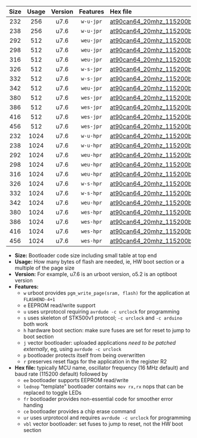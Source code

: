 |Size|Usage|Version|Features|Hex file|
|:-:|:-:|:-:|:-:|:--|
|232|256|u7.6|`w-u-jpr`|[at90can64_20mhz_115200bps_ur_vbl.hex](https://raw.githubusercontent.com/stefanrueger/urboot/main/bootloaders/at90can64/fcpu_20mhz/115200_bps/at90can64_20mhz_115200bps_ur_vbl.hex)|
|238|256|u7.6|`w-u-jpr`|[at90can64_20mhz_115200bps_lednop_ur_vbl.hex](https://raw.githubusercontent.com/stefanrueger/urboot/main/bootloaders/at90can64/fcpu_20mhz/115200_bps/at90can64_20mhz_115200bps_lednop_ur_vbl.hex)|
|292|512|u7.6|`weu-jpr`|[at90can64_20mhz_115200bps_ee_ur_vbl.hex](https://raw.githubusercontent.com/stefanrueger/urboot/main/bootloaders/at90can64/fcpu_20mhz/115200_bps/at90can64_20mhz_115200bps_ee_ur_vbl.hex)|
|298|512|u7.6|`weu-jpr`|[at90can64_20mhz_115200bps_ee_lednop_ur_vbl.hex](https://raw.githubusercontent.com/stefanrueger/urboot/main/bootloaders/at90can64/fcpu_20mhz/115200_bps/at90can64_20mhz_115200bps_ee_lednop_ur_vbl.hex)|
|316|512|u7.6|`weu-jpr`|[at90can64_20mhz_115200bps_ee_lednop_fr_ur_vbl.hex](https://raw.githubusercontent.com/stefanrueger/urboot/main/bootloaders/at90can64/fcpu_20mhz/115200_bps/at90can64_20mhz_115200bps_ee_lednop_fr_ur_vbl.hex)|
|326|512|u7.6|`w-s-jpr`|[at90can64_20mhz_115200bps_vbl.hex](https://raw.githubusercontent.com/stefanrueger/urboot/main/bootloaders/at90can64/fcpu_20mhz/115200_bps/at90can64_20mhz_115200bps_vbl.hex)|
|332|512|u7.6|`w-s-jpr`|[at90can64_20mhz_115200bps_lednop_vbl.hex](https://raw.githubusercontent.com/stefanrueger/urboot/main/bootloaders/at90can64/fcpu_20mhz/115200_bps/at90can64_20mhz_115200bps_lednop_vbl.hex)|
|342|512|u7.6|`weu-jpr`|[at90can64_20mhz_115200bps_ee_lednop_fr_ce_ur_vbl.hex](https://raw.githubusercontent.com/stefanrueger/urboot/main/bootloaders/at90can64/fcpu_20mhz/115200_bps/at90can64_20mhz_115200bps_ee_lednop_fr_ce_ur_vbl.hex)|
|380|512|u7.6|`wes-jpr`|[at90can64_20mhz_115200bps_ee_vbl.hex](https://raw.githubusercontent.com/stefanrueger/urboot/main/bootloaders/at90can64/fcpu_20mhz/115200_bps/at90can64_20mhz_115200bps_ee_vbl.hex)|
|386|512|u7.6|`wes-jpr`|[at90can64_20mhz_115200bps_ee_lednop_vbl.hex](https://raw.githubusercontent.com/stefanrueger/urboot/main/bootloaders/at90can64/fcpu_20mhz/115200_bps/at90can64_20mhz_115200bps_ee_lednop_vbl.hex)|
|416|512|u7.6|`wes-jpr`|[at90can64_20mhz_115200bps_ee_lednop_fr_vbl.hex](https://raw.githubusercontent.com/stefanrueger/urboot/main/bootloaders/at90can64/fcpu_20mhz/115200_bps/at90can64_20mhz_115200bps_ee_lednop_fr_vbl.hex)|
|456|512|u7.6|`wes-jpr`|[at90can64_20mhz_115200bps_ee_lednop_fr_ce_vbl.hex](https://raw.githubusercontent.com/stefanrueger/urboot/main/bootloaders/at90can64/fcpu_20mhz/115200_bps/at90can64_20mhz_115200bps_ee_lednop_fr_ce_vbl.hex)|
|232|1024|u7.6|`w-u-hpr`|[at90can64_20mhz_115200bps_ur.hex](https://raw.githubusercontent.com/stefanrueger/urboot/main/bootloaders/at90can64/fcpu_20mhz/115200_bps/at90can64_20mhz_115200bps_ur.hex)|
|238|1024|u7.6|`w-u-hpr`|[at90can64_20mhz_115200bps_lednop_ur.hex](https://raw.githubusercontent.com/stefanrueger/urboot/main/bootloaders/at90can64/fcpu_20mhz/115200_bps/at90can64_20mhz_115200bps_lednop_ur.hex)|
|292|1024|u7.6|`weu-hpr`|[at90can64_20mhz_115200bps_ee_ur.hex](https://raw.githubusercontent.com/stefanrueger/urboot/main/bootloaders/at90can64/fcpu_20mhz/115200_bps/at90can64_20mhz_115200bps_ee_ur.hex)|
|298|1024|u7.6|`weu-hpr`|[at90can64_20mhz_115200bps_ee_lednop_ur.hex](https://raw.githubusercontent.com/stefanrueger/urboot/main/bootloaders/at90can64/fcpu_20mhz/115200_bps/at90can64_20mhz_115200bps_ee_lednop_ur.hex)|
|316|1024|u7.6|`weu-hpr`|[at90can64_20mhz_115200bps_ee_lednop_fr_ur.hex](https://raw.githubusercontent.com/stefanrueger/urboot/main/bootloaders/at90can64/fcpu_20mhz/115200_bps/at90can64_20mhz_115200bps_ee_lednop_fr_ur.hex)|
|326|1024|u7.6|`w-s-hpr`|[at90can64_20mhz_115200bps.hex](https://raw.githubusercontent.com/stefanrueger/urboot/main/bootloaders/at90can64/fcpu_20mhz/115200_bps/at90can64_20mhz_115200bps.hex)|
|332|1024|u7.6|`w-s-hpr`|[at90can64_20mhz_115200bps_lednop.hex](https://raw.githubusercontent.com/stefanrueger/urboot/main/bootloaders/at90can64/fcpu_20mhz/115200_bps/at90can64_20mhz_115200bps_lednop.hex)|
|342|1024|u7.6|`weu-hpr`|[at90can64_20mhz_115200bps_ee_lednop_fr_ce_ur.hex](https://raw.githubusercontent.com/stefanrueger/urboot/main/bootloaders/at90can64/fcpu_20mhz/115200_bps/at90can64_20mhz_115200bps_ee_lednop_fr_ce_ur.hex)|
|380|1024|u7.6|`wes-hpr`|[at90can64_20mhz_115200bps_ee.hex](https://raw.githubusercontent.com/stefanrueger/urboot/main/bootloaders/at90can64/fcpu_20mhz/115200_bps/at90can64_20mhz_115200bps_ee.hex)|
|386|1024|u7.6|`wes-hpr`|[at90can64_20mhz_115200bps_ee_lednop.hex](https://raw.githubusercontent.com/stefanrueger/urboot/main/bootloaders/at90can64/fcpu_20mhz/115200_bps/at90can64_20mhz_115200bps_ee_lednop.hex)|
|416|1024|u7.6|`wes-hpr`|[at90can64_20mhz_115200bps_ee_lednop_fr.hex](https://raw.githubusercontent.com/stefanrueger/urboot/main/bootloaders/at90can64/fcpu_20mhz/115200_bps/at90can64_20mhz_115200bps_ee_lednop_fr.hex)|
|456|1024|u7.6|`wes-hpr`|[at90can64_20mhz_115200bps_ee_lednop_fr_ce.hex](https://raw.githubusercontent.com/stefanrueger/urboot/main/bootloaders/at90can64/fcpu_20mhz/115200_bps/at90can64_20mhz_115200bps_ee_lednop_fr_ce.hex)|

- **Size:** Bootloader code size including small table at top end
- **Usage:** How many bytes of flash are needed, ie, HW boot section or a multiple of the page size
- **Version:** For example, u7.6 is an urboot version, o5.2 is an optiboot version
- **Features:**
  + `w` urboot provides `pgm_write_page(sram, flash)` for the application at `FLASHEND-4+1`
  + `e` EEPROM read/write support
  + `u` uses urprotocol requiring `avrdude -c urclock` for programming
  + `s` uses skeleton of STK500v1 protocol; `-c urclock` and `-c arduino` both work
  + `h` hardware boot section: make sure fuses are set for reset to jump to boot section
  + `j` vector bootloader: uploaded applications *need to be patched externally*, eg, using `avrdude -c urclock`
  + `p` bootloader protects itself from being overwritten
  + `r` preserves reset flags for the application in the register R2
- **Hex file:** typically MCU name, oscillator frequency (16 MHz default) and baud rate (115200 default) followed by
  + `ee` bootloader supports EEPROM read/write
  + `lednop` "template" bootloader contains `mov rx,rx` nops that can be replaced to toggle LEDs
  + `fr` bootloader provides non-essential code for smoother error handing
  + `ce` bootloader provides a chip erase command
  + `ur` uses urprotocol and requires `avrdude -c urclock` for programming
  + `vbl` vector bootloader: set fuses to jump to reset, not the HW boot section
